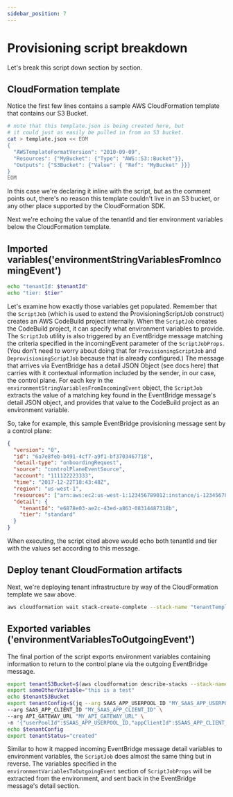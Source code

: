 ```yaml
---
sidebar_position: 7
---
```


# Provisioning script breakdown

Let's break this script down section by section.

## CloudFormation template

Notice the first few lines contains a sample AWS CloudFormation template that contains our S3 Bucket.

```bash
# note that this template.json is being created here, but
# it could just as easily be pulled in from an S3 bucket.
cat > template.json << EOM
{
  "AWSTemplateFormatVersion": "2010-09-09",
  "Resources": {"MyBucket": {"Type": "AWS::S3::Bucket"}},
  "Outputs": {"S3Bucket": {"Value": { "Ref": "MyBucket" }}}
}
EOM
```

In this case we're declaring it inline with the script, but as the comment points out, there's no reason this template couldn't live in an S3 bucket, or any other place supported by the CloudFormation SDK.

Next we're echoing the value of the tenantId and tier environment variables below the CloudFormation template.

## Imported variables('environmentStringVariablesFromIncomingEvent')

```bash
echo "tenantId: $tenantId"
echo "tier: $tier"
```

Let's examine how exactly those variables get populated. Remember that the `ScriptJob` (which is used to extend the ProvisioningScriptJob construct) creates an AWS CodeBuild project internally. When the `ScriptJob` creates the CodeBuild project, it can specify what environment variables to provide. The `ScriptJob` utility is also triggered by an EventBridge message matching the criteria specified in the incomingEvent parameter of the `ScriptJobProps`. (You don't need to worry about doing that for `ProvisioningScriptJob` and `DeprovisioningScriptJob` because that is already configured.) The message that arrives via EventBridge has a detail JSON Object (see docs here) that carries with it contextual information included by the sender, in our case, the control plane. For each key in the `environmentStringVariablesFromIncomingEvent` object, the `ScriptJob` extracts the value of a matching key found in the EventBridge message's detail JSON object, and provides that value to the CodeBuild project as an environment variable.

So, take for example, this sample EventBridge provisioning message sent by a control plane:

```json
{
  "version": "0",
  "id": "6a7e8feb-b491-4cf7-a9f1-bf3703467718",
  "detail-type": "onboardingRequest",
  "source": "controlPlaneEventSource",
  "account": "111122223333",
  "time": "2017-12-22T18:43:48Z",
  "region": "us-west-1",
  "resources": ["arn:aws:ec2:us-west-1:123456789012:instance/i-1234567890abcdef0"],
  "detail": {
    "tenantId": "e6878e03-ae2c-43ed-a863-08314487318b",
    "tier": "standard"
  }
}
```

When executing, the script cited above would echo both tenantId and tier with the values set according to this message.

## Deploy tenant CloudFormation artifacts

Next, we're deploying tenant infrastructure by way of the CloudFormation template we saw above.

```bash
aws cloudformation wait stack-create-complete --stack-name "tenantTemplateStack-\${tenantId}"
```

## Exported variables ('environmentVariablesToOutgoingEvent')

The final portion of the script exports environment variables containing information to return to the control plane via the outgoing EventBridge message.

```bash
export tenantS3Bucket=$(aws cloudformation describe-stacks --stack-name "tenantTemplateStack-\${tenantId}" | jq -r '.Stacks[0].Outputs[0].OutputValue')
export someOtherVariable="this is a test"
echo $tenantS3Bucket
export tenantConfig=$(jq --arg SAAS_APP_USERPOOL_ID "MY_SAAS_APP_USERPOOL_ID" \
--arg SAAS_APP_CLIENT_ID "MY_SAAS_APP_CLIENT_ID" \
--arg API_GATEWAY_URL "MY_API_GATEWAY_URL" \
-n '{"userPoolId":$SAAS_APP_USERPOOL_ID,"appClientId":$SAAS_APP_CLIENT_ID,"apiGatewayUrl":$API_GATEWAY_URL}')
echo $tenantConfig
export tenantStatus="created"
```

Similar to how it mapped incoming EventBridge message detail variables to environment variables, the `ScriptJob` does almost the same thing but in reverse. The variables specified in the `environmentVariablesToOutgoingEvent` section of `ScriptJobProps` will be extracted from the environment, and sent back in the EventBridge message's detail section.
